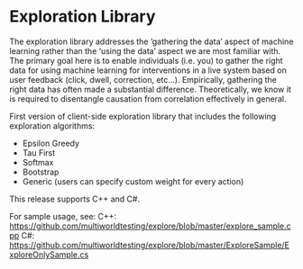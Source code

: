 Exploration Library
=======

The exploration library addresses the ‘gathering the data’ aspect of machine learning rather than the ‘using the data’ aspect we are most familiar with. The primary goal here is to enable individuals (i.e. you) to gather the right data for using machine learning for interventions in a live system based on user feedback (click, dwell, correction, etc…). Empirically, gathering the right data has often made a substantial difference. Theoretically, we know it is required to disentangle causation from correlation effectively in general.

First version of client-side exploration library that includes the following exploration algorithms:
- Epsilon Greedy
- Tau First
- Softmax
- Bootstrap
- Generic (users can specify custom weight for every action)

This release supports C++ and C#. 

For sample usage, see:
C++: https://github.com/multiworldtesting/explore/blob/master/explore_sample.cpp
C#: https://github.com/multiworldtesting/explore/blob/master/ExploreSample/ExploreOnlySample.cs
